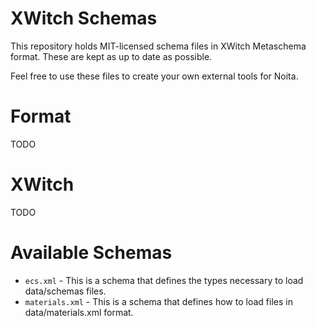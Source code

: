 XWitch Schemas
===

This repository holds MIT-licensed schema files in XWitch Metaschema format. These are kept as up to date as possible.

Feel free to use these files to create your own external tools for Noita.

Format
===

TODO

XWitch
===

TODO

Available Schemas
===

* `ecs.xml` - This is a schema that defines the types necessary to load data/schemas files.
* `materials.xml` - This is a schema that defines how to load files in data/materials.xml format.
